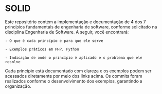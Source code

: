 # SOLID
Este repositório contém a implementação e documentação de 4 dos 7 princípios fundamentais de engenharia de software, conforme solicitado na disciplina Engenharia de Software. A seguir, você encontrará:

    - O que é cada princípio e para que ele serve

    - Exemplos práticos em PHP, Python

    - Indicação de onde o princípio é aplicado e o problema que ele resolve

Cada princípio está documentado com clareza e os exemplos podem ser acessados diretamente por meio dos links acima. Os commits foram realizados conforme o desenvolvimento dos exemplos, garantindo a organização.
